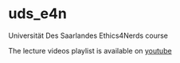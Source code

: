# uds_e4n
Universität Des Saarlandes Ethics4Nerds course

The lecture videos playlist is available on [youtube](https://www.youtube.com/playlist?list=PL4-O9IlFXNSyTXPhZd08f46qmU27o6fIJ)
